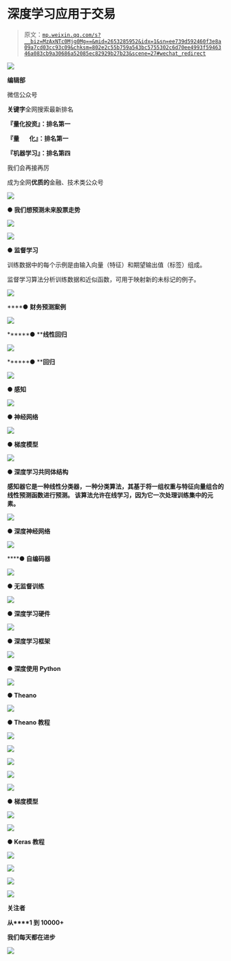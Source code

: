 # 深度学习应用于交易

> 原文：[`mp.weixin.qq.com/s?__biz=MzAxNTc0Mjg0Mg==&mid=2653285952&idx=1&sn=ee739d592460f3e8a09a7cd03cc93c09&chksm=802e2c55b759a543bc5755302c6d70ee4993f5946346a083cb9a30686a52085ec82929b27b23&scene=27#wechat_redirect`](http://mp.weixin.qq.com/s?__biz=MzAxNTc0Mjg0Mg==&mid=2653285952&idx=1&sn=ee739d592460f3e8a09a7cd03cc93c09&chksm=802e2c55b759a543bc5755302c6d70ee4993f5946346a083cb9a30686a52085ec82929b27b23&scene=27#wechat_redirect)

![](img/cb3bd660442e6bc134fbecf2477c43d1.png)

**编辑部**

微信公众号

**关键字**全网搜索最新排名

**『量化投资』：排名第一**

**『量       化』：排名第一**

**『机器学习』：排名第四**

我们会再接再厉

成为全网**优质的**金融、技术类公众号

![](img/a8e3f2cafc4303d746c33c40091b1c49.png)

**● 我们想预测未来股票走势**

![](img/d4d613f6ac29a58e97aba276986aa129.png)

![](img/def17cddf2da9c807e55aa12019cf583.png)

**● 监督学习**

训练数据中的每个示例是由输入向量（特征）和期望输出值（标签）组成。

监督学习算法分析训练数据和近似函数，可用于映射新的未标记的例子。

![](img/f7b25cc5ca9f247ac4b1ab9273c6673b.png)

****● **财务预测案例**

![](img/3a976d9748e46f8c0be2ac3ce1ac96ca.png)

******● ****线性回归**

![](img/28cad588d527a077878c2ebeda0a8060.png)

******● ****回归**

![](img/84514e9c42b1fb237443309ba6023daa.png)

******● 感知******

**![](img/af172c9116f9d10f137d35867de5788f.png)**

********● 神经网络********

**![](img/aecaecb662425f1f68ab2c4ff54591d4.png)**

********● 梯度模型********

****![](img/7846fdc2b24221005b17258e6755d90e.png)****

******● 深度学习共同体结构******

****感知器它是一种线性分类器，一种分类算法，其基于将一组权重与特征向量组合的线性预测函数进行预测。 该算法允许在线学习，因为它一次处理训练集中的元素。****

****![](img/a186dc9f0fe5f30ff4540b1a3ba5d93e.png)****

******● 深度神经网络******

******![](img/dc4948f8e378bfc6861274c7ab7a7f62.png)******

****************● **自编码器**************

********![](img/d3ad63a196b3665e43a2d3d13d628c0c.png)********

**********● 无监督训练**********

********![](img/df9fda21cc9b5fde105459b959c997b5.png)********

**********● 深度学习硬件**********

**********![](img/c2cfeb46c5b4fc78a3ce75f585128a9c.png)**********

**************● 深度学习框架**************

******![](img/929192889283b3381fda8546966e35e6.png)******

************● ****深度使用 Python****************

****![](img/f92b0bc45ea2a3efa32442af29e2b740.png)****

************● Theano************

![](img/4d9253c86c6049a29e9bd2a8ccfade3a.png)

**********● Theano 教程**********

![](img/8db215cdde3818a9628d90376c880971.png)

![](img/3f17e3f07d6d1c5a1ebba601f9d477bd.png)

![](img/d83790eba155a7361407026313c15874.png)

![](img/1226ef28d7110b57304523c2d5726ba8.png)

![](img/8ce314a9cd2a88864bdca48a11827023.png)

******************● 梯度模型******************

![](img/7846fdc2b24221005b17258e6755d90e.png)

![](img/6537f63e94f82717b91da1fce543b688.png)

************************● Keras 教程************************

![](img/0d6f5888d04dc5c75a74528180367e4f.png)

![](img/19a31581414a2eea933b2f659ad87c33.png)

![](img/0d1150534f7e605cf5daea8d98cd132f.png)

![](img/c12f5b8889a7390c62fb9a76d51e19d1.png)

**关注者**

**从****1 到 10000+**

**我们每天都在进步**

![](img/75adf94249ccd19cd678f27528ec406b.png)